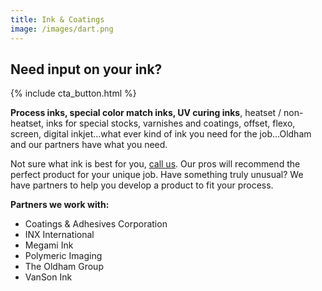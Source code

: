 ```yaml
---
title: Ink & Coatings
image: /images/dart.png
---
```

## Need input on your ink?
{% include cta_button.html %}
<!-- split -->
**Process inks, special color match inks, UV curing inks**, heatset / non-heatset, inks for special stocks, varnishes and coatings, offset, flexo, screen, digital inkjet...what ever kind of ink you need for the job...Oldham and our partners have what you need.

Not sure what ink is best for you, [call us](/contact/). Our pros will recommend the perfect product for your unique job. Have something truly unusual? We have partners to help you develop a product to fit your process.

**Partners we work with:**
 - Coatings & Adhesives Corporation
 - INX International
 - Megami Ink
 - Polymeric Imaging
 - The Oldham Group
 - VanSon Ink
